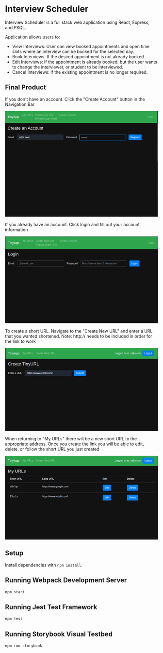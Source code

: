 # Interview Scheduler

Interview Scheduler is a full stack web application using React, Express, and PSQL. 

Application allows users to:
- View Interviews: User can view booked appointments and open time slots where an interview can be booked for the selected day.
- Book Interviews: If the desired appointment is not already booked.
- Edit Interviews: If the appointment is already booked, but the user wants to change the interviewer, or student to be interviewed.
- Cancel Interviews: If the existing appointment is no longer required.

## Final Product
If you don't have an account. Click the "Create Account" button in the Navigation Bar

!["If you don't have an account. Click the "Create Account" button in the Navigation Bar"](https://raw.githubusercontent.com/cmacdougall12/tinyapp/7b170d4230c07ad81f7e3d6706c73105ce9215d7/docs/register.png)

If you already have an account. Click login and fill out your account information

!["If you already have an account. Click login and fill out your account information"](https://raw.githubusercontent.com/cmacdougall12/tinyapp/7b170d4230c07ad81f7e3d6706c73105ce9215d7/docs/login.png)

To create a short URL. Navigate to the "Create New URL" and enter a URL that you wanted shortened. Note: http:// needs to be included in order for the link to work

!["To create a short URL. Navigate to the "Create New URL" and enter a URL that you wanted shortened. Note: http:// needs to be included in order for the link to work"](https://raw.githubusercontent.com/cmacdougall12/tinyapp/7b170d4230c07ad81f7e3d6706c73105ce9215d7/docs/createShortURL.png)

When returning to "My URLs" there will be a new short URL to the appropriate address. Once you create the link you will be able to edit, delete, or follow the short URL you just created

!["When returning to "My URLs" there will be a new short URL to the appropriate address. Once you create the link you will be able to edit, delete, or follow the short URL you just created"](https://raw.githubusercontent.com/cmacdougall12/tinyapp/7b170d4230c07ad81f7e3d6706c73105ce9215d7/docs/urls.png)


## Setup

Install dependencies with `npm install`.

## Running Webpack Development Server

```sh
npm start
```

## Running Jest Test Framework

```sh
npm test
```

## Running Storybook Visual Testbed

```sh
npm run storybook
```
